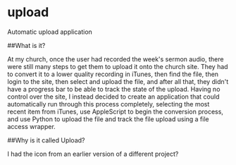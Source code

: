 upload
=========

Automatic upload application

##What is it?

At my church, once the user had recorded the week's sermon audio, there were still many steps to get them to upload it onto the church site. They had to convert it to a lower quality recording in iTunes, then find the file, then login to the site, then select and upload the file, and after all that, they didn't have a progress bar to be able to track the state of the upload. Having no control over the site, I instead decided to create an application that could automatically run through this process completely, selecting the most recent item from iTunes, use AppleScript to begin the conversion process, and use Python to upload the file and track the file upload using a file access wrapper.

##Why is it called Upload?

I had the icon from an earlier version of a different project?